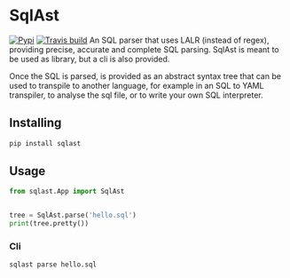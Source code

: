 # SqlAst

[![Pypi](https://img.shields.io/pypi/v/sqlast.svg?maxAge=600&style=for-the-badge)](https://pypi.python.org/pypi/sqlast)
[![Travis build](https://img.shields.io/travis/vesuvium/sqlast.svg?maxAge=600&style=for-the-badge)](https://travis-ci.org/vesuvium/sqlast)
An SQL parser that uses LALR (instead of regex), providing precise, accurate
and complete SQL parsing. SqlAst is meant to be used as library, but a cli is
also provided.

Once the SQL is parsed, is provided as an abstract syntax tree that can be used
to transpile to another language, for example in an SQL to YAML transpiler,
to analyse the sql file, or to write your own SQL interpreter.


## Installing

```sh
pip install sqlast
```

## Usage

```python
from sqlast.App import SqlAst


tree = SqlAst.parse('hello.sql')
print(tree.pretty())
```

### Cli

```sh
sqlast parse hello.sql
```
